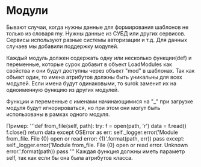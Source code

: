 # Модули
Бывают случаи, когда нужны данные для формирования шаблонов не только из словаря my.
Нужны данные из СУБД или других сервисов. Сервисы используют разные системы авторизации и т.д.
Для данных случаев мы добавили поддержку модулей.

Каждый модуль должен содержать одну или несколько функции(def) и переменные, которые сурок
добавит в объект LoadModules как свойства и они будут доступны через объект "mod" в шаблонах.
Так как объект один, то имена атрибутов должны быть уникальны для всех модулей. Если имена будут
одинаковыми, то surok заменит их на одноименную функцию из других модулей.

Функции и переменные с именами начинающимися на "_" при загрузке модуля будут игнорироваться,
но при этом они могут быть использованы в рамках одного модуля.

Пример:
'''def from_file(self, path):
    try:
        f = open(path, 'r')
        data = f.read()
        f.close()
        return data
    except OSError as err:
        self._logger.error('Module from_file. File {0} open or read error: {1}'.format(path, err))
        pass
    except:
        self._logger.error('Module from_file. File {0} open or read error. Unknown error.'.format(path))
        pass
'''
Каждая функция должны иметь параметр self, так как если бы она была атрибутов класса.